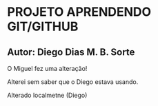 # PROJETO APRENDENDO GIT/GITHUB

## Autor: Diego Dias M. B. Sorte

O Miguel fez uma alteração!

Alterei sem saber que o Diego estava usando.

Alterado localmetne (Diego)
